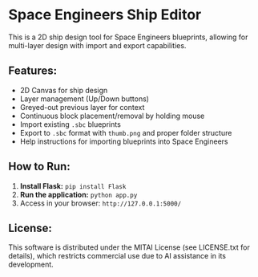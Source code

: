 # Space Engineers Ship Editor

This is a 2D ship design tool for Space Engineers blueprints, allowing for multi-layer design with import and export capabilities.

## Features:
- 2D Canvas for ship design
- Layer management (Up/Down buttons)
- Greyed-out previous layer for context
- Continuous block placement/removal by holding mouse
- Import existing `.sbc` blueprints
- Export to `.sbc` format with `thumb.png` and proper folder structure
- Help instructions for importing blueprints into Space Engineers

## How to Run:
1.  **Install Flask:** `pip install Flask`
2.  **Run the application:** `python app.py`
3.  Access in your browser: `http://127.0.0.1:5000/`

## License:
This software is distributed under the MITAI License (see LICENSE.txt for details), which restricts commercial use due to AI assistance in its development. 
